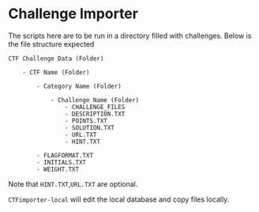 # Challenge Importer

The scripts here are to be run in a directory filled with challenges. Below is the file structure expected
```
CTF Challenge Data (Folder)

	- CTF Name (Folder)

		- Category Name (Folder)

			- Challenge Name (Folder)
				- CHALLENGE_FILES
				- DESCRIPTION.TXT
				- POINTS.TXT
				- SOLUTION.TXT
				- URL.TXT
				- HINT.TXT

		- FLAGFORMAT.TXT
		- INITIALS.TXT
		- WEIGHT.TXT

```
Note that `HINT.TXT`,`URL.TXT` are optional.

`CTFimporter-local` will edit the local database and copy files locally.
